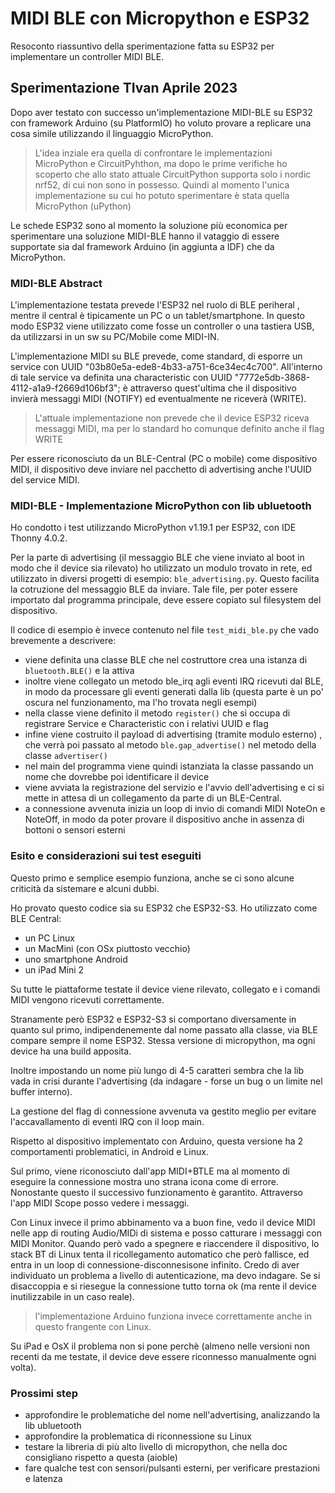 # MIDI BLE con Micropython e ESP32

Resoconto riassuntivo della sperimentazione fatta su ESP32 per implementare un controller MIDI BLE.


## Sperimentazione TIvan Aprile 2023

Dopo aver testato con successo un'implementazione MIDI-BLE su ESP32 con framework Arduino (su PlatformIO) ho voluto provare a replicare una cosa simile utilizzando il linguaggio MicroPython.

> L'idea inziale era quella di confrontare le implementazioni MicroPython e CircuitPyhthon, ma dopo le prime verifiche ho scoperto che allo stato attuale CircuitPython supporta solo i nordic nrf52, di cui non sono in possesso.
> Quindi al momento l'unica implementazione su cui ho potuto sperimentare è stata quella MicroPython (uPython)

Le schede ESP32 sono al momento la soluzione più economica per sperimentare una soluzione MIDI-BLE hanno il vataggio di essere supportate sia dal framework Arduino (in aggiunta a IDF) che da MicroPython.


### MIDI-BLE Abstract

L'implementazione testata prevede l'ESP32 nel ruolo di BLE periheral , mentre il central è tipicamente un PC o un tablet/smartphone. In questo modo ESP32 viene utilizzato come fosse un controller o una tastiera USB, da utilizzarsi in un sw su PC/Mobile come MIDI-IN.

L'implementazione MIDI su BLE prevede, come standard, di esporre un service con UUID "03b80e5a-ede8-4b33-a751-6ce34ec4c700".
All'interno di tale service va definita una characteristic con UUID "7772e5db-3868-4112-a1a9-f2669d106bf3"; è attraverso quest'ultima che il dispositivo invierà messaggi MIDI (NOTIFY) ed eventualmente ne riceverà (WRITE).

> L'attuale implementazione non prevede che il device ESP32 riceva messaggi MIDI, ma per lo standard ho comunque definito anche il flag WRITE

Per essere riconosciuto da un BLE-Central (PC o mobile) come dispositivo MIDI, il dispositivo deve inviare nel pacchetto di advertising anche l'UUID del service MIDI.


### MIDI-BLE - Implementazione MicroPython con lib ubluetooth

Ho condotto i test utilizzando MicroPython v1.19.1 per ESP32, con IDE Thonny 4.0.2.

Per la parte di advertising (il messaggio BLE che viene inviato al boot in modo che il device sia rilevato) ho utilizzato un modulo trovato in rete, ed utilizzato in diversi progetti di esempio: `ble_advertising.py`. Questo facilita la cotruzione del messaggio BLE da inviare. Tale file, per poter essere importato dal programma principale, deve essere copiato sul filesystem del dispositivo.


Il codice di esempio è invece contenuto nel file `test_midi_ble.py` che vado brevemente a descrivere:

- viene definita una classe BLE che nel costruttore crea una istanza di `bluetooth.BLE()` e la attiva 
- inoltre viene collegato un metodo ble_irq agli eventi IRQ ricevuti dal BLE, in modo da processare gli eventi generati dalla lib (questa parte è un po' oscura nel funzionamento, ma l'ho trovata negli esempi)
- nella classe viene definito il metodo `register()` che si occupa di registrare Service e Characteristic con i relativi UUID e flag
- infine viene costruito il payload di advertising (tramite modulo esterno) , che verrà poi passato al metodo `ble.gap_advertise()` nel metodo della classe `advertiser()`
- nel main del programma viene quindi istanziata la classe passando un nome che dovrebbe poi identificare il device 
- viene avviata la registrazione del servizio e l'avvio dell'advertising e ci si mette in attesa di un collegamento da parte di un BLE-Central.
- a connessione avvenuta inizia un loop di invio di comandi MIDI NoteOn e NoteOff, in modo da poter provare il dispositivo anche in assenza di bottoni o sensori esterni



### Esito e considerazioni sui test eseguiti

Questo primo e semplice esempio funziona, anche se ci sono alcune criticità da sistemare e alcuni dubbi.

Ho provato questo codice sia su ESP32 che ESP32-S3. Ho utilizzato come BLE Central:
- un PC Linux
- un MacMini (con OSx piuttosto vecchio)
- uno smartphone Android
- un iPad Mini 2

Su tutte le piattaforme testate il device viene rilevato, collegato e i comandi MIDI vengono ricevuti correttamente.

Stranamente però ESP32 e ESP32-S3 si comportano diversamente in quanto sul primo, indipendenemente dal nome passato alla classe, via BLE compare sempre il nome ESP32. Stessa versione di micropython, ma ogni device ha una build apposita.

Inoltre impostando un nome più lungo di 4-5 caratteri sembra che la lib  vada in crisi durante l'advertising (da indagare - forse un bug o un limite nel buffer interno).

La gestione del flag di connessione avvenuta va gestito meglio per evitare l'accavallamento di eventi IRQ con il loop main.


Rispetto al dispositivo implementato con Arduino, questa versione ha 2 comportamenti problematici, in Android e Linux.

Sul primo, viene riconosciuto dall'app MIDI+BTLE ma al momento di eseguire la connessione mostra uno strana icona come di errore. Nonostante questo il successivo funzionamento è garantito. Attraverso l'app MIDI Scope posso vedere i messaggi.

Con Linux invece il primo abbinamento va a buon fine, vedo il device MIDI nelle app di routing Audio/MIDi di sistema e posso catturare i messaggi con MIDI Monitor. Quando però vado a spegnere e riaccendere il dispositivo, lo stack BT di Linux tenta il ricollegamento automatico che però fallisce, ed entra in un loop di connessione-disconnesisone infinito. 
Credo di aver individuato un problema a livello di autenticazione, ma devo indagare. Se si disaccoppia e si riesegue la connessione tutto torna ok (ma rente il device inutilizzabile in un caso reale).
> l'implementazione Arduino funziona invece correttamente anche in questo frangente con Linux.

Su iPad e OsX il problema non si pone perchè (almeno nelle versioni non recenti da me testate, il device deve essere riconnesso manualmente ogni volta).


### Prossimi step

- approfondire le problematiche del nome nell'advertising, analizzando la lib ubluetooth
- approfondire la problematica di riconnessione su Linux
- testare la libreria di più alto livello di micropython, che nella doc consigliano rispetto a questa (aioble)
- fare qualche test con sensori/pulsanti esterni, per verificare prestazioni e latenza
